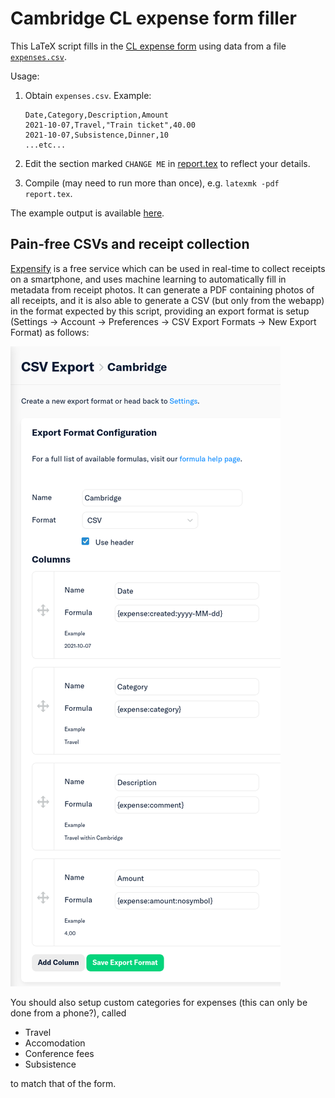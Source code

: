 # Cambridge CL expense form filler

This LaTeX script fills in the [CL expense form](template.pdf) using data from
a file [`expenses.csv`](expenses.csv).

Usage:

1. Obtain `expenses.csv`. Example:

    ```csv
    Date,Category,Description,Amount
    2021-10-07,Travel,"Train ticket",40.00
    2021-10-07,Subsistence,Dinner,10
    ...etc...
    ```

2. Edit the section marked `CHANGE ME` in [report.tex](report.tex) to reflect
   your details.
3. Compile (may need to run more than once), e.g. `latexmk -pdf report.tex`.

The example output is available [here](misc/example_report.pdf).

## Pain-free CSVs and receipt collection

[Expensify](https://www.expensify.com/) is a free service which can be used in
real-time to collect receipts on a smartphone, and uses machine learning to
automatically fill in metadata from receipt photos. It can generate a PDF
containing photos of all receipts, and it is also able to generate a CSV (but
only from the webapp) in the format expected by this script, providing an
export format is setup (Settings → Account → Preferences → CSV Export Formats →
New Export Format) as follows:

![Expensify CSV export format](misc/expensify.png)

You should also setup custom categories for expenses (this can only be done
from a phone?), called

* Travel
* Accomodation
* Conference fees
* Subsistence

to match that of the form.
